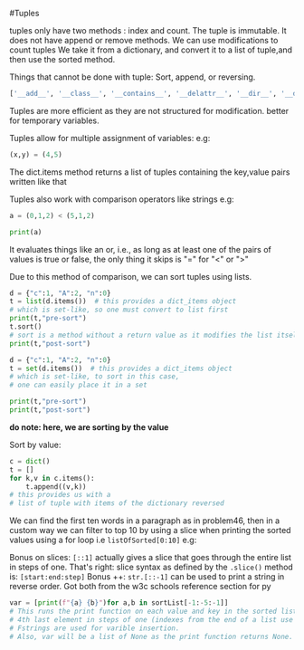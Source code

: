 #Tuples

tuples only have two methods : index and count.
The tuple is immutable.
It does not have append or remove methods.
We can use modifications to count tuples
We take it from a dictionary, and convert it to a list of tuple,and then use the sorted method.

Things that cannot be done with tuple:
Sort, append, or reversing.
```python
['__add__', '__class__', '__contains__', '__delattr__', '__dir__', '__doc__', '__eq__', '__format__', '__ge__', '__getattribute__', '__getitem__', '__getnewargs__', '__gt__', '__hash__', '__init__', '__init_subclass__', '__iter__', '__le__', '__len__', '__lt__', '__mul__', '__ne__', '__new__', '__reduce__', '__reduce_ex__', '__repr__', '__rmul__', '__setattr__', '__sizeof__', '__str__', '__subclasshook__', 'count', 'index']

```
Tuples are more efficient as they are not structured for modification.
better for temporary variables.

Tuples allow for multiple assignment of variables:
e.g:
```python
(x,y) = (4,5)
```

The dict.items method returns a list of tuples containing the key,value pairs written like that

Tuples also work with comparison operators like strings e.g:

```python
a = (0,1,2) < (5,1,2)

print(a)
```
It evaluates things like an or, i.e., as long as at least one of the pairs of values is true or false,
the only thing it skips is "=" for "<" or ">"

Due to this method of comparison, we can sort tuples using lists.

```python
d = {"c":1, "A":2, "n":0}
t = list(d.items())  # this provides a dict_items object
# which is set-like, so one must convert to list first
print(t,"pre-sort")
t.sort()
# sort is a method without a return value as it modifies the list itself
print(t,"post-sort")
```
```python
d = {"c":1, "A":2, "n":0}
t = set(d.items())  # this provides a dict_items object
# which is set-like, to sort in this case,
# one can easily place it in a set

print(t,"pre-sort")
print(t,"post-sort")
```

**do note: here, we are sorting by the value**

Sort by value:
```python
c = dict()
t = []
for k,v in c.items():
    t.append((v,k))
# this provides us with a
# list of tuple with items of the dictionary reversed
```

We can find the first ten words in a paragraph as in problem46, then in a custom way we can filter to top 10 by using
a slice when printing the sorted values using a for loop i.e `listOfSorted[0:10]`
e.g:

Bonus on slices: `[::1]` actually gives a slice that goes through the entire list in steps of one.
That's right: slice syntax as defined by the `.slice()` method is: `[start:end:step]`
Bonus ++: `str.[::-1]` can be used to print a string in reverse order.
Got both from the w3c schools reference section for py

```python
var = [print(f"{a} {b}")for a,b in sortList[-1:-5:-1]]
# This runs the print function on each value and key in the sorted list which uses custom slicng from the last to the 
# 4th last element in steps of one (indexes from the end of a list use -1...)
# Fstrings are used for varible insertion.
# Also, var will be a list of None as the print function returns None. It's just a context for us to print easily
```